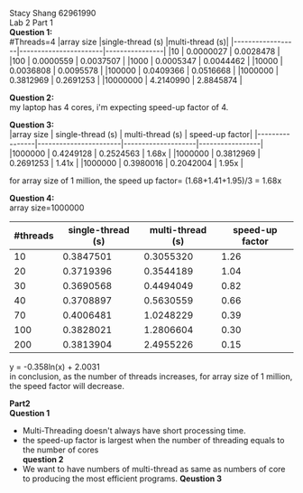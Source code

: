Stacy Shang 62961990  
Lab 2 Part 1  
**Question 1:**    
 #Threads=4
 |array size        |single-thread (s)      |multi-thread (s)|
 |------------------|-----------------------|----------------|
 |10                |   0.0000027           |  0.0028478     |
 |100               |   0.0000559           |  0.0037507     |
 |1000              |   0.0005347           |  0.0044462     |
 |10000             |   0.0036808           |  0.0095578     |
 |100000            |   0.0409366           |  0.0516668     |
 |1000000           |   0.3812969           |  0.2691253     |
 |10000000          |   4.2140990           |  2.8845874     |
 
 **Question 2:**  
 my laptop has 4 cores, i'm expecting speed-up factor of 4.    
 
 **Question 3:**  
 |array size      |  single-thread (s)    |  multi-thread (s)  |  speed-up factor|
 |----------------|-----------------------|--------------------|-----------------|
 |1000000         |      0.4249128        |     0.2524563      |     1.68x       |
 |1000000         |      0.3812969        |     0.2691253      |     1.41x       |
 |1000000         |      0.3980016        |     0.2042004      |     1.95x       |  
 
 for array size of 1 million, the speed up factor= (1.68+1.41+1.95)/3 = 1.68x
 
 **Question 4:**  
 array size=1000000  
 
 |#threads     |   single-thread (s)    |  multi-thread (s) |   speed-up factor|
 |-------------|-----------------------|--------------------|-------------------|
 |10            |     0.3847501         |    0.3055320      |      1.26|
 |20            |     0.3719396         |    0.3544189      |       1.04|
 |30            |     0.3690568         |    0.4494049      |       0.82|
 |40            |     0.3708897         |    0.5630559      |       0.66|
 |70            |     0.4006481         |    1.0248229      |       0.39|
 |100           |     0.3828021         |    1.2806604      |       0.30|
 |200           |     0.3813904         |    2.4955226      |       0.15|  
 y = -0.358ln(x) + 2.0031  
 in conclusion, as the number of threads increases, for array size of 1 million, the speed factor will decrease.  
 
 **Part2**   
 **Question 1**  
 - Multi-Threading doesn't always have short processing time.
 - the speed-up factor is largest when the number of threading equals to the number of cores  
 **question 2**  
 - We want to have numbers of multi-thread as same as numbers of core to producing the most efficient programs.
 **Qeustion 3**
 

